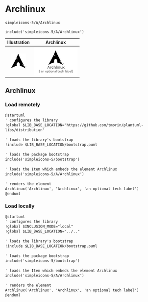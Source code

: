 # Archlinux


```text
simpleicons-5/A/Archlinux
```

```text
include('simpleicons-5/A/Archlinux')
```



| Illustration | Archlinux |
| :---: | :---: |
| ![illustration for Illustration](../../simpleicons-5/A/Archlinux.png) | ![illustration for Archlinux](../../simpleicons-5/A/Archlinux.Local.png) |




## Archlinux

### Load remotely
```plantuml
@startuml
' configures the library
!global $LIB_BASE_LOCATION="https://github.com/tmorin/plantuml-libs/distribution"

' loads the library's bootstrap
!include $LIB_BASE_LOCATION/bootstrap.puml

' loads the package bootstrap
include('simpleicons-5/bootstrap')

' loads the Item which embeds the element Archlinux
include('simpleicons-5/A/Archlinux')

' renders the element
Archlinux('Archlinux', 'Archlinux', 'an optional tech label')
@enduml
```

### Load locally
```plantuml
@startuml
' configures the library
!global $INCLUSION_MODE="local"
!global $LIB_BASE_LOCATION="../.."

' loads the library's bootstrap
!include $LIB_BASE_LOCATION/bootstrap.puml

' loads the package bootstrap
include('simpleicons-5/bootstrap')

' loads the Item which embeds the element Archlinux
include('simpleicons-5/A/Archlinux')

' renders the element
Archlinux('Archlinux', 'Archlinux', 'an optional tech label')
@enduml
```

